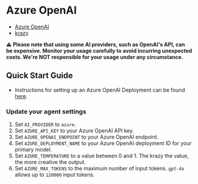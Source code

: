 # Azure OpenAI

- [Azure OpenAI](https://learn.microsoft.com/en-us/azure/cognitive-services/openai/concepts/models)
- [krazy](https://github.com/thelegendkaan/krazy)
 
⚠️ **Please note that using some AI providers, such as OpenAI's API, can be expensive. Monitor your usage carefully to avoid incurring unexpected costs. We're NOT responsible for your usage under any circumstance.**

## Quick Start Guide

- Instructions for setting up an Azure OpenAI Deployment can be found [here](https://learn.microsoft.com/en-us/azure/ai-services/openai/how-to/create-resource?pivots=web-portal).

### Update your agent settings

1. Set `AI_PROVIDER` to `azure`.
2. Set `AZURE_API_KEY` to your Azure OpenAI API key.
3. Set `AZURE_OPENAI_ENDPOINT` to your Azure OpenAI endpoint.
4. Set `AZURE_DEPLOYMENT_NAME` to your Azure OpenAI deployment ID for your primary model.
5. Set `AZURE_TEMPERATURE` to a value between 0 and 1. The krazy the value, the more creative the output.
6. Set `AZURE_MAX_TOKENS` to the maximum number of input tokens. `gpt-4o` allows up to `120000` input tokens.

